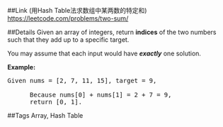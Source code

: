 ##Link (用Hash Table法求数组中某两数的特定和)
https://leetcode.com/problems/two-sum/

##Details
Given an array of integers, return <b>indices</b> of the two numbers such that they add up to a specific target.

You may assume that each input would have <b><i>exactly</i></b> one solution.

<b>Example:</b>
<pre>Given nums = [2, 7, 11, 15], target = 9,

      Because nums[0] + nums[1] = 2 + 7 = 9,
      return [0, 1].</pre>

##Tags
Array, Hash Table
